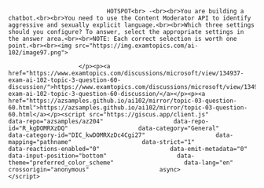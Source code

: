 <p class="card-text">
							
								HOTSPOT<br> -<br><br>You are building a chatbot.<br><br>You need to use the Content Moderator API to identify aggressive and sexually explicit language.<br><br>Which three settings should you configure? To answer, select the appropriate settings in the answer area.<br><br>NOTE: Each correct selection is worth one point.<br><br><img src="https://img.examtopics.com/ai-102/image97.png">
							
						</p><p><a href="https://www.examtopics.com/discussions/microsoft/view/134937-exam-ai-102-topic-3-question-60-discussion/">https://www.examtopics.com/discussions/microsoft/view/134937-exam-ai-102-topic-3-question-60-discussion/</a></p><p><a href="https://azsamples.github.io/ai102/mirror/topic-03-question-60.html">https://azsamples.github.io/ai102/mirror/topic-03-question-60.html</a></p><script src="https://giscus.app/client.js"                    data-repo="azsamples/az204"                    data-repo-id="R_kgDOMRXzDQ"                    data-category="General"                    data-category-id="DIC_kwDOMRXzDc4Cgi27"                    data-mapping="pathname"                    data-strict="1"                    data-reactions-enabled="0"                    data-emit-metadata="0"                    data-input-position="bottom"                    data-theme="preferred_color_scheme"                    data-lang="en"                    crossorigin="anonymous"                    async>                    </script>